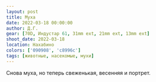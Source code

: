 ```yaml
---
layout: post
title: Муха
date: 2022-03-18 00:00:00
author: Д.Г.
gear: [70D, Индустар 61, 31mm ext, 21mm ext, 13mm ext]
shoot_date: 2022-03-18
location: Нахабино
colors: ['090908', 'c8996c']
tags: [животные, насекомые, мухи]
---
```

Снова муха, но теперь свеженькая, весенняя и портрет.
